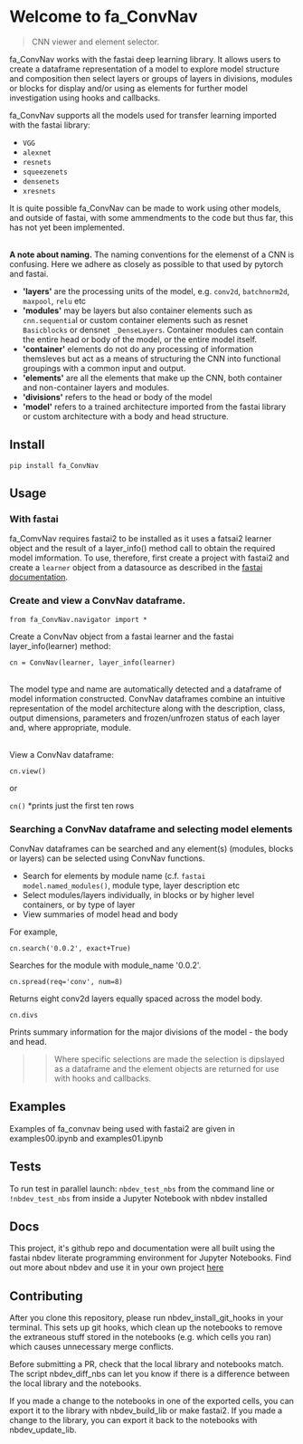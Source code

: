 # Welcome to fa_ConvNav
> CNN viewer and element selector.


fa_ConvNav works with the fastai deep learning library. It allows users to create a dataframe representation of a model to explore model structure and composition then select layers or groups of layers in divisions, modules or blocks for display and/or using as elements for further model investigation using hooks and callbacks.  

fa_ConvNav supports all the models used for transfer learning imported with the fastai library: 

*  `VGG`
* `alexnet`
* `resnets`
* `squeezenets`
* `densenets`
* `xresnets`

It is quite possible fa_ConvNav can be made to work using other models, and outside of fastai, with some ammendments to the code but thus far, this has not yet been implemented. 
<br /><br />

**A note about naming.** The naming conventions for the elemenst of a CNN is confusing. Here we adhere as closely as possible to that used by pytorch and fastai. 


*   **'layers'** are the processing units of the model, e.g. `conv2d`, `batchnorm2d`, `maxpool`, `relu` etc
*   **'modules'** may be layers but also container elements such as `cnn.sequentia`l or custom container elements such as resnet `Basicblocks` or densnet` _DenseLayers`. Container modules can contain the entire head or body of the model, or the entire model itself.
*   **'container'** elements do not do any processing of information themsleves but act as a means of structuring the CNN into functional groupings with a common input and output. 
*   **'elements'** are all the elements that make up the CNN, both container and non-container layers and modules.
*  **'divisions'** refers to the head or body of the model
*  **'model'** refers to a trained architecture imported from the fastai library or custom architecture with a body and head structure. 





## Install


`pip install fa_ConvNav`


## Usage

### With fastai

fa_ComvNav requires fastai2 to be installed as it uses a fatsai2 learner object and the result of a layer_info() method call to obtain the required model imformation. To use, therefore, first create a project with fastai2 and create a `learner` object from a datasource as described in the [fastai documentation](https://dev.fast.ai/). 

### Create and view a ConvNav dataframe.

`from fa_ConvNav.navigator import *`

Create a ConvNav object from a fastai learner and the fastai layer_info(learner) method:

`cn = ConvNav(learner, layer_info(learner)`
<br /><br />

The model type and name are automatically detected and a dataframe of model information constructed. ConvNav dataframes combine an intuitive representation of the model architecture along with the description, class, output dimensions, parameters and frozen/unfrozen status of each layer and, where appropriate, module. 
<br /><br />

View a ConvNav dataframe:

`cn.view()`

or 

`cn()`  *prints just the first ten rows

### Searching a ConvNav dataframe and selecting model elements

ConvNav dataframes can be searched and any element(s) (modules, blocks or layers) can be selected using ConvNav functions. 

*   Search for elements by module name (c.f. `fastai model.named_modules()`, module type, layer description etc
*   Select modules/layers individually, in blocks or by higher level containers, or by type of layer
*   View summaries of model head and body 

For example, 

`cn.search('0.0.2', exact+True)`

Searches for the module with module_name '0.0.2'. 

`cn.spread(req='conv', num=8)`

Returns eight conv2d layers equally spaced across the model body.

`cn.divs`

Prints summary information for the major divisions of the model - the body and head. 

>>Where specific selections are made the selection is dipslayed as a dataframe and the element objects are returned for use with hooks and callbacks. 

## Examples


Examples of fa_convnav being used with fastai2 are given in examples00.ipynb and examples01.ipynb

## Tests

To run test in parallel launch:
`nbdev_test_nbs` from the command line 
or
`!nbdev_test_nbs` from inside a Jupyter Notebook with nbdev installed

## Docs

This project, it's github repo and documentation were all built using the fastai nbdev literate programming environment for Jupyter Notebooks. Find out more about nbdev and use it in your own project [here](https://github.com/fastai/nbdev)

## Contributing

After you clone this repository, please run nbdev_install_git_hooks in your terminal. This sets up git hooks, which clean up the notebooks to remove the extraneous stuff stored in the notebooks (e.g. which cells you ran) which causes unnecessary merge conflicts.

Before submitting a PR, check that the local library and notebooks match. The script nbdev_diff_nbs can let you know if there is a difference between the local library and the notebooks.

If you made a change to the notebooks in one of the exported cells, you can export it to the library with nbdev_build_lib or make fastai2.
If you made a change to the library, you can export it back to the notebooks with nbdev_update_lib.
